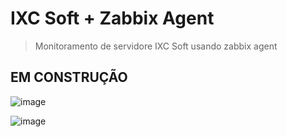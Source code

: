 # IXC Soft + Zabbix Agent

> Monitoramento de servidore IXC Soft usando zabbix agent

## EM CONSTRUÇÃO

![image](https://user-images.githubusercontent.com/23584038/129095939-e751442b-5a6e-442c-8976-87bcb2e2225c.png)

![image](https://user-images.githubusercontent.com/23584038/129090561-f64ddf56-be19-4166-98da-91e622eec597.png)
